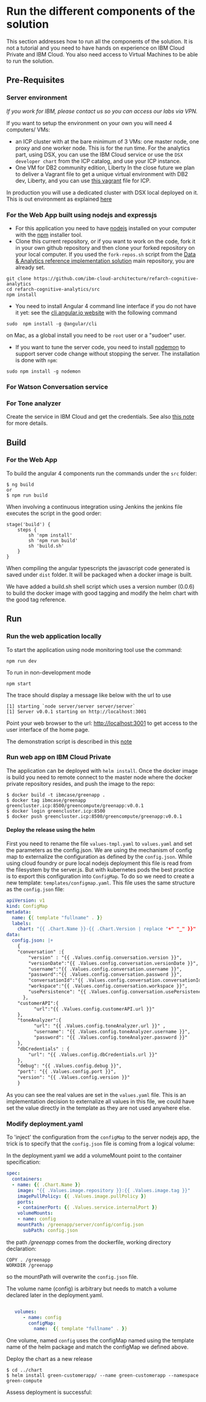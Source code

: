 # Run the different components of the solution
This section addresses how to run all the components of the solution. It is not a tutorial and you need to have hands on experience on IBM Cloud Private and IBM Cloud. You also need access to Virtual Machines to be able to run the solution.

## Pre-Requisites
### Server environment
*If you work for IBM, please contact us so you can access our labs via VPN.* 

If you want to setup the environment on your own you will need 4 computers/ VMs:
* an ICP cluster with at the bare minimum of 3 VMs: one master node, one proxy and one worker node. This is for the run time. For the analytics part, using DSX, you can use the IBM Cloud service or use the `DSX developer chart` from the ICP catalog, and use your ICP instance.
* One VM for DB2 community edition, Liberty
In the close future we plan to deliver a Vagrant file to get a unique virtual environment with DB2 dev, Liberty, and you can use [this vagrant](https://github.com/IBM/deploy-ibm-cloud-private) file for ICP.

In production you will use a dedicated cluster with DSX local deployed on it. This is out environment as explained [here](https://github.com/ibm-cloud-architecture/refarch-analytics/tree/master/docs/ICP/README.md)

### For the Web App built using nodejs and expressjs
* For this application you need to have [nodejs](https://nodejs.org/en/) installed on your computer with the [npm](https://www.npmjs.com/) installer tool.
* Clone this current repository, or if you want to work on the code, fork it in your own github repository and then clone your forked repository on your local computer. If you used the `fork-repos.sh` script from the [Data & Analytics reference implementation solution](https://github.com/ibm-cloud-architecture/refarch-analytics) main repository, you are already set.

```
git clone https://github.com/ibm-cloud-architecture/refarch-cognitive-analytics
cd refarch-cognitive-analytics/src
npm install
```
* You need to install Angular 4 command line interface if you do not have it yet: see the [cli.angular.io website](http://cli.angular.io) with the following command

 ```
 sudo  npm install -g @angular/cli
 ```
 on Mac, as a global install you need to be `root` user or a "sudoer" user.
* If you want to tune the server code, you need to install [nodemon](https://nodemon.io/) to support server code change without stopping the server. The installation is done with `npm`:
```
sudo npm install -g nodemon
```
### For Watson Conversation service

### For Tone analyzer
Create the service in IBM Cloud and get the credentials. See also [this note](w-tone-analyzer.md) for more details.

## Build
### For the Web App
To build the angular 4 components run the commands under the `src` folder:
```
$ ng build
or
$ npm run build
```
When involving a continuous integration using Jenkins the jenkins file executes the script in the good order:
```
stage('build') {
    steps {
        sh 'npm install'
        sh 'npm run build'
        sh 'build.sh'
    }
}
```
When compiling the angular typescripts the javascript code generated is saved under `dist` folder. It will be packaged when a docker image is built.

We have added a build.sh shell script which uses a version number (0.0.6) to build the docker image with good tagging and modify the helm chart with the good tag reference.

## Run
### Run the web application locally

To start the application using node monitoring tool use the command:
```
npm run dev
```
To run in non-development mode
```
npm start
```

The trace should display a message like below with the url to use
```
[1] starting `node server/server server/server`
[1] Server v0.0.1 starting on http://localhost:3001
```

Point your web browser to the url: [http://localhost:3001](http://localhost:3001) to get access to the user interface of the home page.

The demonstration script is described in this [note](docs/flow/README.md)

### Run web app on IBM Cloud Private
The application can be deployed with `helm install`. Once the docker image is build you need to remote connect to the master node where the docker private repository resides, and push the image to the repo:
```
$ docker build -t ibmcase/greenapp .
$ docker tag ibmcase/greenapp  greencluster.icp:8500/greencompute/greenapp:v0.0.1
$ docker login greencluster.icp:8500
$ docker push greencluster.icp:8500/greencompute/greenapp:v0.0.1
```

#### Deploy the release using the helm
First you need to rename the file `values-tmpl.yaml` to `values.yaml` and set the parameters as the config.json. We are using the mechanism of config map to externalize the configuration as defined by the `config.json`. While using cloud foundry or pure local nodejs deployment this file is read from the filesystem by the server.js. But with kubernetes pods the best practice is to export this configuration into `ConfigMap`.
To do so we need to create a new template: `templates/configmap.yaml`. This file uses the same structure as the `config.json` file:

```yaml
apiVersion: v1
kind: ConfigMap
metadata:
  name: {{ template "fullname" . }}
  labels:
    chart: "{{ .Chart.Name }}-{{ .Chart.Version | replace "+" "_" }}"
data:
  config.json: |+
    {
    "conversation" :{
        "version" : "{{ .Values.config.conversation.version }}",
        "versionDate":"{{ .Values.config.conversation.versionDate }}",
        "username":"{{ .Values.config.conversation.username }}",
        "password":"{{ .Values.config.conversation.password }}",
        "conversationId":"{{ .Values.config.conversation.conversationId }}",
        "workspace":"{{ .Values.config.conversation.workspace }}",
        "usePersistence": "{{ .Values.config.conversation.usePersistence }}"
      },
    "customerAPI":{
          "url":"{{ .Values.config.customerAPI.url }}"
    },
    "toneAnalyzer":{
          "url": "{{ .Values.config.toneAnalyzer.url }}" ,
          "username": "{{ .Values.config.toneAnalyzer.username }}",
          "password": "{{ .Values.config.toneAnalyzer.password }}"
    },
    "dbCredentials" : {
        "url": "{{ .Values.config.dbCredentials.url }}"
    },
    "debug": "{{ .Values.config.debug }}",
    "port": "{{ .Values.config.port }}",
    "version": "{{ .Values.config.version }}"
    }

```
As you can see the real values are set in the `values.yaml` file. This is an implementation decision to externalize all values in this file, we could have set the value directly in the template as they are not used anywhere else.

### Modify deployment.yaml
To 'inject' the configuration from the `configMap` to the server nodejs app, the trick is to specify that the `config.json` file is coming from a logical volume:

In the deployment.yaml we add a volumeMount point to the container specification:
```yaml
spec:
  containers:
  - name: {{ .Chart.Name }}
    image: "{{ .Values.image.repository }}:{{ .Values.image.tag }}"
    imagePullPolicy: {{ .Values.image.pullPolicy }}
    ports:
    - containerPort: {{ .Values.service.internalPort }}
    volumeMounts:
    - name: config
    mountPath: /greenapp/server/config/config.json
      subPath: config.json
```
the path */greenapp* comes from the dockerfile, working directory declaration:
```docker
COPY . /greenapp
WORKDIR /greenapp
```
so the mountPath will overwrite the `config.json` file.

The volume name (config) is arbitrary but needs to match a volume declared later in the deployment.yaml.

```yaml

   volumes:
      - name: config
        configMap:
          name:  {{ template "fullname" . }}
```
One volume, named `config` uses the configMap named using the template name of the helm package and match the configMap we defined above.

Deploy the chart as a new release
```
$ cd ../chart
$ helm install green-customerapp/ --name green-customerapp --namespace green-compute
```

Assess deployment is successful:
